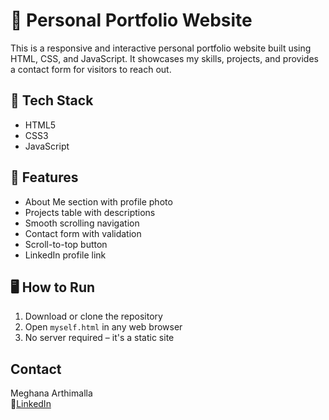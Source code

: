 # 💼 Personal Portfolio Website

This is a responsive and interactive personal portfolio website built using HTML, CSS, and JavaScript. It showcases my skills, projects, and provides a contact form for visitors to reach out.

## 🔧 Tech Stack
- HTML5  
- CSS3  
- JavaScript

## 📂 Features
- About Me section with profile photo  
- Projects table with descriptions  
- Smooth scrolling navigation  
- Contact form with validation  
- Scroll-to-top button  
- LinkedIn profile link

## 🖥️ How to Run
1. Download or clone the repository  
2. Open `myself.html` in any web browser  
3. No server required – it's a static site

## Contact
Meghana Arthimalla   
🔗[LinkedIn](https://www.linkedin.com/in/meghana-arthimalla-8187a4289)
